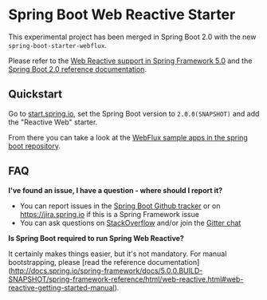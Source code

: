 # Spring Boot Web Reactive Starter

This experimental project has been merged in Spring Boot 2.0 with the new `spring-boot-starter-webflux`.

Please refer to the
[Web Reactive support in Spring Framework 5.0](http://docs.spring.io/spring-framework/docs/5.0.0.BUILD-SNAPSHOT/spring-framework-reference/html/web-reactive.html)
and the [Spring Boot 2.0 reference documentation](http://docs.spring.io/spring-boot/docs/2.0.0.BUILD-SNAPSHOT/reference/html/).

## Quickstart

Go to [start.spring.io](https://start.spring.io), set the Spring Boot version to `2.0.0(SNAPSHOT)` and add the "Reactive Web" starter.

From there you can take a look at the
[WebFlux sample apps in the spring boot repository](https://github.com/spring-projects/spring-boot/tree/master/spring-boot-samples#spring-boot-samples).

## FAQ

**I've found an issue, I have a question - where should I report it?**

* You can report issues in the [Spring Boot Github tracker](https://github.com/spring-projects/spring-boot/labels/theme%3A%20webflux) or on https://jira.spring.io if this is a Spring Framework issue
* You can ask questions on [StackOverflow](http://stackoverflow.com/) and/or join the [Gitter chat](https://gitter.im/spring-projects/spring-boot)

**Is Spring Boot required to run Spring Web Reactive?**

It certainly makes things easier, but it's not mandatory.
For manual bootstrapping, please [read the reference documentation]
(http://docs.spring.io/spring-framework/docs/5.0.0.BUILD-SNAPSHOT/spring-framework-reference/html/web-reactive.html#web-reactive-getting-started-manual).
